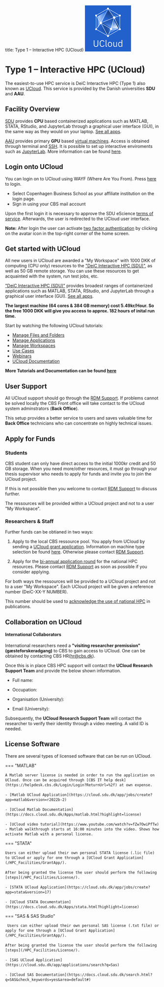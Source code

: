 title: Type 1 – Interactive HPC (UCloud)
[![UCloud](/HPC_Facilities/images/hpc_ucloud.png)](https://cloud.sdu.dk/app/login) 

# Type 1 – Interactive HPC (UCloud)

The easiest-to-use HPC service is DeiC Interactive HPC (Type 1) also known as [UCloud](https://cloud.sdu.dk/). This service is provided by the Danish universities **SDU** and **AAU**.

## Facility Overview

[SDU](https://cloud.sdu.dk/app/providers/detailed/ucloud) provides **CPU** based containerized applications such as MATLAB, STATA, RStudio, and JupyterLab through a graphical user interface (GUI), in the same way as they would on your laptop. [See all apps](https://docs.cloud.sdu.dk/Apps/type.html). 

[AAU](https://cloud.sdu.dk/app/providers/detailed/aau) provides primary **GPU** based [virtual machines](https://cloud.sdu.dk/app/applications/search?q=Virtual%20Machines). Access is obtained through terminal and [SSH](/Tutorials/VMs/Overview/). It is possible to set up interactive enviroments such as [JupyterLab](https://hpc.ruc.dk/blog/tutorials/setting-up-jupyternotebook-with-gpus-on-aau/). More information can be found [here](/HPC_Facilities/MachineType/).

## Login onto UCloud

You can login on to UCloud using WAYF (Where Are You From). Press [here](https://cloud.sdu.dk/app/login) to login.

- Select Copenhagen Business School as your affiliate institution on the login page. 
- Sign in using your CBS mail account

Upon the first login it is necessary to approve the SDU eScience [terms of service](https://legal.cloud.sdu.dk). Afterwards, the user is redirected to the UCloud user interface.

**Note:** After login the user can activate [two factor authentication](https://docs.cloud.sdu.dk/guide/navigation-topbar.html#two-factor-authentication) by clicking on the avatar icon in the top-right corner of the home screen.

## Get started with UCloud
All new users in UCloud are awarded a "My Workspace" with 1000 DKK of computing (CPU only) resources to the ["DeiC Interactive HPC (SDU)"](https://cloud.sdu.dk/app/providers/detailed/ucloud), as well as 50 GB remote storage. You can use these resources to get acquainted with the system, run test jobs, etc. 

["DeiC Interactive HPC (SDU)"](https://cloud.sdu.dk/app/providers/detailed/ucloud) provides broadest ranges of containerized applications such as MATLAB, STATA, RStudio, and JupyterLab through a graphical user interface (GUI). [See all apps](https://docs.cloud.sdu.dk/Apps/type.html).

**The largest machine (64 cores & 384 GB memory) cost 5.49kr/Hour. So the free 1000 DKK will give you access to approx. 182 hours of inital run time.**

Start by watching the following UCloud tutorials:

- [Manage Files and Folders](https://docs.cloud.sdu.dk/tutorials/tutorial1.html)
- [Manage Applications](https://docs.cloud.sdu.dk/tutorials/tutorial2.html)
- [Manage Workspaces](https://docs.cloud.sdu.dk/tutorials/tutorial1.html)
- [Use Cases](https://docs.cloud.sdu.dk/hands-on/use-cases.html)
- [Webinars](https://docs.cloud.sdu.dk/hands-on/webinars.html)
- [UCloud Documentation](https://docs.cloud.sdu.dk/index.html)

**More Tutorials and Documentation can be found [here](https://github.com/CBS-HPC/Tutorials)**

## User Support

All UCloud support should go through the [RDM Support](/Contact/). If problems cannot be solved locally the CBS Front office will take contact to the UCloud system adminstrators (**Back Office**). 

This setup provides a better service to users and saves valuable time for **Back Office** technicians who can concentrate on highly technical issues.

## Apply for Funds

### Students
CBS student can only have direct access to the initial 1000kr credit and 50 GB storage. When you need more/other resources, it must go through your thesis supervisor who needs to apply for funds and invite you to join the UCloud project. 

If this is not possible then you welcome to contact [RDM Support](/Contact/) to discuss further.

The ressources will be provided within a UCloud project and not to a user "My Workspace".

### Researchers & Staff

Further funds can be obtianed in two ways: 

1. Apply to the local CBS ressource pool. You apply from UCloud by sending a [UCloud grant application](/HPC_Facilities/GrantApp/). Information on machine type selection be found [here](/HPC_Facilities/MachineType/). Otherwise please contact [RDM Support](/Contact/).

2. Apply for the [bi-annual application round](https://www.deic.dk/en/supercomputing/Apply-for-HPC-resources) for the national HPC resources. Please contact [RDM Support](/Contact/) as soon as possible if you consider applying.

For both ways the ressources will be provided to a UCloud project and not to a user "My Workspace". Each UCloud project will be given a reference number (DeiC-XX-Y NUMBER).

This number should be used to [acknowledge the use of national HPC](https://www.deic.dk/en/Supercomputing/Instructions-and-Guides/Remember-to-acknowledge-the-use-of-national-hpc) in publications.

## Collaboration on UCloud

#### International Collaborators
International researchers need a **"visiting researcher premission"(gæsteforskeradgang)** to CBS to gain access to UCloud. One can be obtained by contacting CBS HR(hr@cbs.dk).

Once this is in place CBS HPC support will contact the **UCloud Research Support Team** and provide the below shown information. 

- Full name:

- Occupation:

- Organisation (University):

- Email (University):

Subsequently, the **UCloud Research Support Team** will contact the researcher to verify their identity through a video meeting. A valid ID is needed. 

## License Software
There are several types of licensed software that can be run on UCloud. 
 
=== "MATLAB"
    
    A Matlab server license is needed in order to run the application on UCloud. Once can be acquired through [CBS IT help desk](https://helpdesk.cbs.dk/Login/Login?ReturnUrl=%2f) at own expense.

    - [Matlab UCloud Application](https://cloud.sdu.dk/app/jobs/create?app=matlab&version=r2022b-2)

    - [UCloud Matlab Documentation](https://docs.cloud.sdu.dk/Apps/matlab.html?highlight=license)

    - [UCloud video tutorial](https://www.youtube.com/watch?v=fZw7OwiPfTw) - Matlab walkthrough starts at 16:00 minutes into the video. Shows how activate Matlab with a personal license.

=== "STATA"

    Users can either upload their own personal STATA license (.lic file) to UCloud or apply for one through a [UCloud Grant Application](/HPC_Facilities/GrantApp/).

    After being granted the license the user should perform the following [steps](/HPC_Facilities/License/). 

    - [STATA UCloud Application](https://cloud.sdu.dk/app/jobs/create?app=stata&version=17)

    - [UCloud STATA Documentation](https://docs.cloud.sdu.dk/Apps/stata.html?highlight=license)

=== "SAS & SAS Studio"

     Users can either upload their own personal SAS license (.txt file) or apply for one through a [UCloud Grant Application](/HPC_Facilities/GrantApp/).

    After being granted the license the user should perform the following [steps](/HPC_Facilities/License/). 

    - [SAS UCloud Application](https://cloud.sdu.dk/app/applications/search?q=Sas)

    - [UCloud SAS Documentation](https://docs.cloud.sdu.dk/search.html?q=SAS&check_keywords=yes&area=default#)